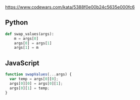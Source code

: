https://www.codewars.com/kata/5388f0e00b24c5635e000fc6

## Python
```python
def swap_values(args):
    m = args[0]
    args[0] = args[1]
    args[1] = m
```

## JavaScript
```js
function swapValues(...args) {
  var temp = args[0][0];
  args[0][0] = args[0][1];
  args[0][1] = temp;
}
```